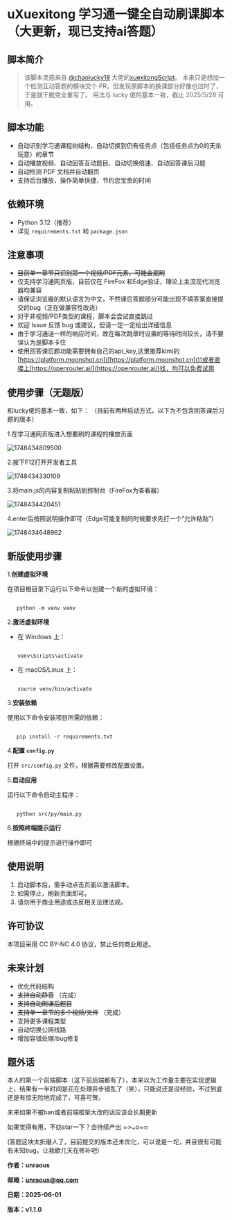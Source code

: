 # uXuexitong 学习通一键全自动刷课脚本（大更新，现已支持ai答题）

## 脚本简介

> 该脚本灵感来自 [@chaolucky18](https://github.com/chaolucky18) 大佬的[xuexitongScript](https://github.com/chaolucky18/xuexitongScript)。
> 本来只是想加一个检测互动答题的模块交个 PR，但发现原脚本的换课部分好像也过时了，于是就干脆完全重写了。
> 用法与 lucky 佬的基本一致，截止 2025/5/28 可用。

## 脚本功能

- 自动识别学习通课程树结构，自动切换到仍有任务点（包括任务点为0的天杀玩意）的章节
- 自动播放视频、自动回答互动题目、自动切换倍速、自动回答课后习题
- 自动检测 PDF 文档并自动翻页
- 支持后台播放，操作简单快捷，节约您宝贵的时间

## 依赖环境

- Python 3.12（推荐）
- 详见 `requirements.txt` 和 `package.json`

## 注意事项

- ~~目前单一章节只识别第一个视频/PDF元素，可能会漏刷~~
- 仅支持学习通网页版，目前仅在 FireFox 和Edge验证，理论上主流现代浏览器均兼容
- 请保证浏览器的默认语言为中文，不然课后答题部分可能出现不填答案直接提交的bug（正在做兼容性改进）
- 对于非视频/PDF类型的课程，脚本会尝试直接跳过
- 欢迎 Issue 反馈 bug 或建议，但请一定一定给出详细信息
- 由于学习通谜一样的响应时间，故在每次跳章时设置的等待时间较长，请不要误认为是脚本卡住
- 使用回答课后题功能需要拥有自己的api_key,这里推荐kimi的[https://platform.moonshot.cn]([https://platform.moonshot.cn]())或者直接上[https://openrouter.ai/](https://openrouter.ai/)找，均可以免费试用

## 使用步骤（无题版）

和lucky佬的基本一致，如下： （目前有两种启动方式，以下为不包含回答课后习题的版本）

1.在学习通网页版进入想要刷的课程的播放页面

![1748434809500](resource/image/README/1748434809500.jpg)

2.按下F12打开开发者工具

![1748434330109](resource/image/README/1748434330109.jpg)

3.将main.js的内容复制粘贴到控制台（FireFox为查看器）

![1748434420451](resource/image/README/1748434420451.jpg)

4.enter后按照说明操作即可（Edge可能复制的时候要求先打一个“允许粘贴”）

![1748434648962](resource/image/README/1748434648962.jpg)

## 新版使用步骤

1.**创建虚拟环境**

   在项目根目录下运行以下命令以创建一个新的虚拟环境：

```

   python -m venv venv

```

2.**激活虚拟环境**

- 在 Windows 上：

  ```

  venv\Scripts\activate

  ```
- 在 macOS/Linux 上：

  ```

  source venv/bin/activate

  ```

3.**安装依赖**

   使用以下命令安装项目所需的依赖：

```

   pip install -r requirements.txt

```

4.**配置 `config.py`**

   打开 `src/config.py` 文件，根据需要修改配置设置。

5.**启动应用**

   运行以下命令启动主程序：

```

   python src/py/main.py

```

6.**按照终端提示运行**

   根据终端中的提示进行操作即可

## 使用说明

1. 启动脚本后，需手动点击页面以激活脚本。
2. 如需停止，刷新页面即可。
3. 请勿用于商业用途或违反相关法律法规。

## 许可协议

本项目采用 CC BY-NC 4.0 协议，禁止任何商业用途。

## 未来计划

- 优化代码结构
- ~~支持自动静音~~ （完成）
- ~~支持自动刷课后题目~~
- ~~支持单一章节的多个视频/文件~~ （完成）
- 支持更多课程类型
- 自动切换公网线路
- 增加容错处理/bug修复

## 题外话

本人的第一个前端脚本（这下前后端都有了），本来以为工作量主要在实现逻辑上，结果有一半时间是花在处理异步错乱了（笑），只能说还是没经验，不过到底还是有惊无险地完成了，可喜可贺。

未来如果不被ban或者前端框架大改的话应该会长期更新

如果觉得有用，不妨star一下？会持续产出 ⌯>ᴗo⌯ಣ

(答题这块太折磨人了，目前提交的版本还未优化，可以说是一坨，并且很有可能有未知bug，让我歇几天在修补吧)

**作者：unraous**

**邮箱：unraous@qq.com**

**日期：2025-06-01**

**版本：v1.1.0**
